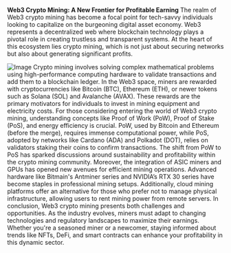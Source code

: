 **Web3 Crypto Mining: A New Frontier for Profitable Earning**
The realm of Web3 crypto mining has become a focal point for tech-savvy individuals looking to capitalize on the burgeoning digital asset economy. Web3 represents a decentralized web where blockchain technology plays a pivotal role in creating trustless and transparent systems. At the heart of this ecosystem lies crypto mining, which is not just about securing networks but also about generating significant profits.

![Image](https://github.com/user-attachments/assets/d7419ec9-dc67-403f-bf28-8faea5f1f74f)
Crypto mining involves solving complex mathematical problems using high-performance computing hardware to validate transactions and add them to a blockchain ledger. In the Web3 space, miners are rewarded with cryptocurrencies like Bitcoin (BTC), Ethereum (ETH), or newer tokens such as Solana (SOL) and Avalanche (AVAX). These rewards are the primary motivators for individuals to invest in mining equipment and electricity costs. 
For those considering entering the world of Web3 crypto mining, understanding concepts like Proof of Work (PoW), Proof of Stake (PoS), and energy efficiency is crucial. PoW, used by Bitcoin and Ethereum (before the merge), requires immense computational power, while PoS, adopted by networks like Cardano (ADA) and Polkadot (DOT), relies on validators staking their coins to confirm transactions. The shift from PoW to PoS has sparked discussions around sustainability and profitability within the crypto mining community.
Moreover, the integration of ASIC miners and GPUs has opened new avenues for efficient mining operations. Advanced hardware like Bitmain's Antminer series and NVIDIA’s RTX 30 series have become staples in professional mining setups. Additionally, cloud mining platforms offer an alternative for those who prefer not to manage physical infrastructure, allowing users to rent mining power from remote servers.
In conclusion, Web3 crypto mining presents both challenges and opportunities. As the industry evolves, miners must adapt to changing technologies and regulatory landscapes to maximize their earnings. Whether you're a seasoned miner or a newcomer, staying informed about trends like NFTs, DeFi, and smart contracts can enhance your profitability in this dynamic sector.
